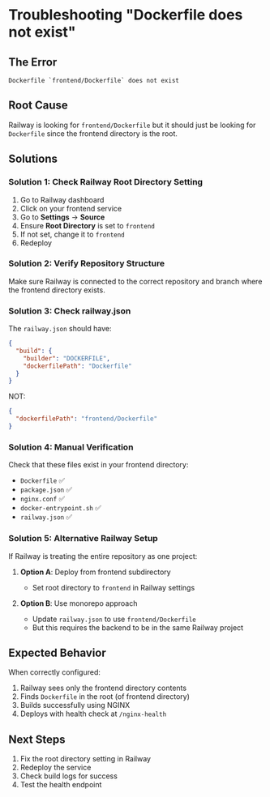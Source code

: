 # Troubleshooting "Dockerfile does not exist"

## The Error
```
Dockerfile `frontend/Dockerfile` does not exist
```

## Root Cause
Railway is looking for `frontend/Dockerfile` but it should just be looking for `Dockerfile` since the frontend directory is the root.

## Solutions

### Solution 1: Check Railway Root Directory Setting
1. Go to Railway dashboard
2. Click on your frontend service
3. Go to **Settings** → **Source**
4. Ensure **Root Directory** is set to `frontend`
5. If not set, change it to `frontend`
6. Redeploy

### Solution 2: Verify Repository Structure
Make sure Railway is connected to the correct repository and branch where the frontend directory exists.

### Solution 3: Check railway.json
The `railway.json` should have:
```json
{
  "build": {
    "builder": "DOCKERFILE",
    "dockerfilePath": "Dockerfile"
  }
}
```

NOT:
```json
{
  "dockerfilePath": "frontend/Dockerfile"
}
```

### Solution 4: Manual Verification
Check that these files exist in your frontend directory:
- `Dockerfile` ✅
- `package.json` ✅
- `nginx.conf` ✅
- `docker-entrypoint.sh` ✅
- `railway.json` ✅

### Solution 5: Alternative Railway Setup
If Railway is treating the entire repository as one project:

1. **Option A**: Deploy from frontend subdirectory
   - Set root directory to `frontend` in Railway settings

2. **Option B**: Use monorepo approach
   - Update `railway.json` to use `frontend/Dockerfile`
   - But this requires the backend to be in the same Railway project

## Expected Behavior
When correctly configured:
1. Railway sees only the frontend directory contents
2. Finds `Dockerfile` in the root (of frontend directory)
3. Builds successfully using NGINX
4. Deploys with health check at `/nginx-health`

## Next Steps
1. Fix the root directory setting in Railway
2. Redeploy the service
3. Check build logs for success
4. Test the health endpoint
